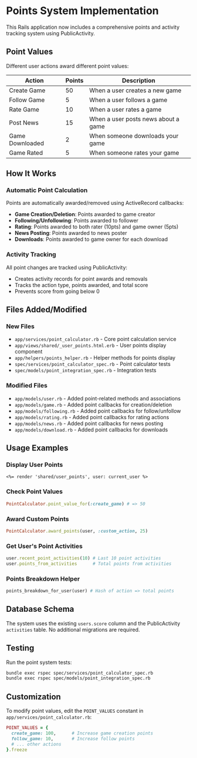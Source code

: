 # Points System Implementation

This Rails application now includes a comprehensive points and activity tracking system using PublicActivity.

## Point Values

Different user actions award different point values:

| Action | Points | Description |
|--------|--------|-------------|
| Create Game | 50 | When a user creates a new game |
| Follow Game | 5 | When a user follows a game |
| Rate Game | 10 | When a user rates a game |
| Post News | 15 | When a user posts news about a game |
| Game Downloaded | 2 | When someone downloads your game |
| Game Rated | 5 | When someone rates your game |

## How It Works

### Automatic Point Calculation

Points are automatically awarded/removed using ActiveRecord callbacks:

- **Game Creation/Deletion**: Points awarded to game creator
- **Following/Unfollowing**: Points awarded to follower
- **Rating**: Points awarded to both rater (10pts) and game owner (5pts)
- **News Posting**: Points awarded to news poster
- **Downloads**: Points awarded to game owner for each download

### Activity Tracking

All point changes are tracked using PublicActivity:

- Creates activity records for point awards and removals
- Tracks the action type, points awarded, and total score
- Prevents score from going below 0

## Files Added/Modified

### New Files

- `app/services/point_calculator.rb` - Core point calculation service
- `app/views/shared/_user_points.html.erb` - User points display component
- `app/helpers/points_helper.rb` - Helper methods for points display
- `spec/services/point_calculator_spec.rb` - Point calculator tests
- `spec/models/point_integration_spec.rb` - Integration tests

### Modified Files

- `app/models/user.rb` - Added point-related methods and associations
- `app/models/game.rb` - Added point callbacks for creation/deletion
- `app/models/following.rb` - Added point callbacks for follow/unfollow
- `app/models/rating.rb` - Added point callbacks for rating actions
- `app/models/news.rb` - Added point callbacks for news posting
- `app/models/download.rb` - Added point callbacks for downloads

## Usage Examples

### Display User Points

```erb
<%= render 'shared/user_points', user: current_user %>
```

### Check Point Values

```ruby
PointCalculator.point_value_for(:create_game) # => 50
```

### Award Custom Points

```ruby
PointCalculator.award_points(user, :custom_action, 25)
```

### Get User's Point Activities

```ruby
user.recent_point_activities(10) # Last 10 point activities
user.points_from_activities      # Total points from activities
```

### Points Breakdown Helper

```ruby
points_breakdown_for_user(user) # Hash of action => total points
```

## Database Schema

The system uses the existing `users.score` column and the PublicActivity `activities` table. No additional migrations are required.

## Testing

Run the point system tests:

```bash
bundle exec rspec spec/services/point_calculator_spec.rb
bundle exec rspec spec/models/point_integration_spec.rb
```

## Customization

To modify point values, edit the `POINT_VALUES` constant in `app/services/point_calculator.rb`:

```ruby
POINT_VALUES = {
  create_game: 100,      # Increase game creation points
  follow_game: 10,       # Increase follow points
  # ... other actions
}.freeze
```
